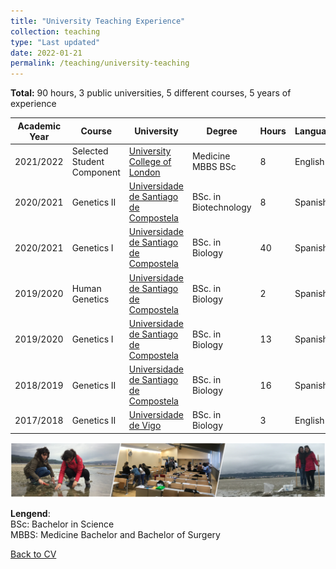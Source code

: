 ```yaml
---
title: "University Teaching Experience"
collection: teaching
type: "Last updated"
date: 2022-01-21
permalink: /teaching/university-teaching
---
```


**Total:** 90 hours, 3 public universities, 5 different courses, 5 years of experience

| Academic Year  | Course | University | Degree | Hours | Language | Country |
| ------------- | ------------- | ------------- |------------- |------------- | ------------- | ------------- |
| 2021/2022 | Selected Student Component | [University College of London](https://www.ucl.ac.uk/) | Medicine MBBS BSc | 8 | English | UK |
| 2020/2021 | Genetics II | [Universidade de Santiago de Compostela](https://www.usc.gal) | BSc. in Biotechnology | 8 | Spanish | Spain |
| 2020/2021 | Genetics I | [Universidade de Santiago de Compostela](https://www.usc.gal) | BSc. in Biology | 40 | Spanish | Spain |
| 2019/2020 | Human Genetics | [Universidade de Santiago de Compostela](https://www.usc.gal) | BSc. in Biology | 2 | Spanish | Spain |
| 2019/2020 | Genetics I | [Universidade de Santiago de Compostela](https://www.usc.gal) | BSc. in Biology | 13 | Spanish | Spain |
| 2018/2019 | Genetics II | [Universidade de Santiago de Compostela](https://www.usc.gal) | BSc. in Biology | 16 | Spanish | Spain |
| 2017/2018 | Genetics II | [Universidade de Vigo](https://www.uvigo.gal) | BSc. in Biology | 3 | English | Spain |

<img src='/images/Tira_FotosTeaching-noNames_AliciaLBruzos.png'>  

**Lengend**:  
BSc: Bachelor in Science  
MBBS: Medicine Bachelor and Bachelor of Surgery  

[Back to CV](https://albruzos.github.io/cv/)




<!---
TABLE IN PLAIN TEXT:

2021/2022. Medical Student-Selected Component. University College of London. MBBS BSc. in Medicine. Hours: 8 (English)
2020/2021. Genetics II. Universidade de Santiago de Compostela. BSc. in Biotechnology. Hours: 8 (Spanish) 
2020/2021. Genetics I. Universidade de Santiago de Compostela. BSc. in Biology. Hours: 40 (Spanish) 
2019/2020. Human Genetics. Universidade de Santiago de Compostela. BSc. in Biology. Hours: 2 (Spanish) 
2019/2020. Genetics I. Universidade de Santiago de Compostela. BSc. in Biology. Hours: 13 (Spanish) 
2018/2019. Genetics II. Universidade de Santiago de Compostela. BSc. in Biology. Hours: 16 (Spanish) 
2017/2018. Genetics II. Universidade de Vigo. BSc. in Biology. Hours: 3 (English) 

-->
